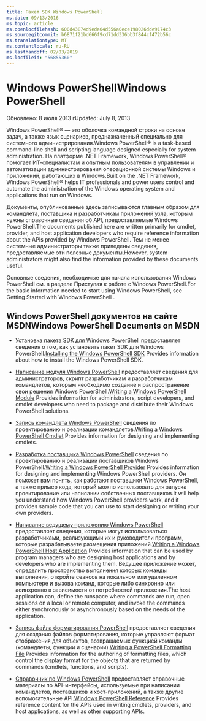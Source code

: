 ```yaml
---
title: Пакет SDK Windows PowerShell
ms.date: 09/13/2016
ms.topic: article
ms.openlocfilehash: 600d43874d9eda04d556a0ece198026dde9174c3
ms.sourcegitcommit: b6871f21bd666f9cd71dd336bb3f844cf472b56c
ms.translationtype: MT
ms.contentlocale: ru-RU
ms.lasthandoff: 02/03/2019
ms.locfileid: "56855360"
---
```

# <a name="windows-powershell"></a><span data-ttu-id="f69e3-102">Windows PowerShell</span><span class="sxs-lookup"><span data-stu-id="f69e3-102">Windows PowerShell</span></span>

<span data-ttu-id="f69e3-103">Обновлено: 8 июля 2013 г</span><span class="sxs-lookup"><span data-stu-id="f69e3-103">Updated: July 8, 2013</span></span>

<span data-ttu-id="f69e3-104">Windows PowerShell® — это оболочка командной строки на основе задач, а также язык сценариев, предназначенный специально для системного администрирования.</span><span class="sxs-lookup"><span data-stu-id="f69e3-104">Windows PowerShell® is a task-based command-line shell and scripting language designed especially for system administration.</span></span> <span data-ttu-id="f69e3-105">На платформе .NET Framework, Windows PowerShell® помогает ИТ-специалистам и опытным пользователям в управлении и автоматизации администрирования операционной системы Windows и приложений, работающих в Windows.</span><span class="sxs-lookup"><span data-stu-id="f69e3-105">Built on the .NET Framework, Windows PowerShell® helps IT professionals and power users control and automate the administration of the Windows operating system and applications that run on Windows.</span></span>

<span data-ttu-id="f69e3-106">Документы, опубликованные здесь записываются главным образом для командлета, поставщика и разработчикам приложений узла, которым нужны справочные сведения об API, предоставляемые Windows PowerShell.</span><span class="sxs-lookup"><span data-stu-id="f69e3-106">The documents published here are written primarily for cmdlet, provider, and host application developers who require reference information about the APIs provided by Windows PowerShell.</span></span>
<span data-ttu-id="f69e3-107">Тем не менее системные администраторы также приведены сведения, предоставляемые эти полезные документы.</span><span class="sxs-lookup"><span data-stu-id="f69e3-107">However, system administrators might also find the information provided by these documents useful.</span></span>

<span data-ttu-id="f69e3-108">Основные сведения, необходимые для начала использования Windows PowerShell см. в разделе Приступая к работе с Windows PowerShell.</span><span class="sxs-lookup"><span data-stu-id="f69e3-108">For the basic information needed to start using Windows PowerShell, see Getting Started with Windows PowerShell .</span></span>

## <a name="windows-powershell-documents-on-msdn"></a><span data-ttu-id="f69e3-109">Windows PowerShell документов на сайте MSDN</span><span class="sxs-lookup"><span data-stu-id="f69e3-109">Windows PowerShell Documents on MSDN</span></span>

- <span data-ttu-id="f69e3-110">[Установка пакета SDK для Windows PowerShell](https://msdn.microsoft.com/en-us/library/ff458115.aspx) предоставляет сведения о том, как установить пакет SDK для Windows PowerShell.</span><span class="sxs-lookup"><span data-stu-id="f69e3-110">[Installing the Windows PowerShell SDK](https://msdn.microsoft.com/en-us/library/ff458115.aspx) Provides information about how to install the Windows PowerShell SDK.</span></span>

- <span data-ttu-id="f69e3-111">[Написание модуля Windows PowerShell](./module/writing-a-windows-powershell-module.md) предоставляет сведения для администраторов, скрипт разработчикам и разработчикам командлетов, которым необходимо создание и распространение свои решения Windows PowerShell.</span><span class="sxs-lookup"><span data-stu-id="f69e3-111">[Writing a Windows PowerShell Module](./module/writing-a-windows-powershell-module.md) Provides information for administrators, script developers, and cmdlet developers who need to package and distribute their Windows PowerShell solutions.</span></span>

- <span data-ttu-id="f69e3-112">[Запись командлета Windows PowerShell](./cmdlet/writing-a-windows-powershell-cmdlet.md) сведения по проектированию и реализации командлетов.</span><span class="sxs-lookup"><span data-stu-id="f69e3-112">[Writing a Windows PowerShell Cmdlet](./cmdlet/writing-a-windows-powershell-cmdlet.md) Provides information for designing and implementing cmdlets.</span></span>

- <span data-ttu-id="f69e3-113">[Разработка поставщика Windows PowerShell](./provider/writing-a-windows-powershell-provider.md) сведения по проектированию и реализации поставщиков Windows PowerShell.</span><span class="sxs-lookup"><span data-stu-id="f69e3-113">[Writing a Windows PowerShell Provider](./provider/writing-a-windows-powershell-provider.md) Provides information for designing and implementing Windows PowerShell providers.</span></span> <span data-ttu-id="f69e3-114">Он поможет вам понять, как работают поставщики Windows PowerShell, а также пример кода, который можно использовать для запуска проектирование или написании собственных поставщиков.</span><span class="sxs-lookup"><span data-stu-id="f69e3-114">It will help you understand how Windows PowerShell providers work, and it provides sample code that you can use to start designing or writing your own providers.</span></span>

- <span data-ttu-id="f69e3-115">[Написание ведущему приложению Windows PowerShell](./hosting/writing-a-windows-powershell-host-application.md) предоставляет сведения, которые могут использоваться разработчиками, реализующими их и руководители программ, которые разрабатываете размещения приложений.</span><span class="sxs-lookup"><span data-stu-id="f69e3-115">[Writing a Windows PowerShell Host Application](./hosting/writing-a-windows-powershell-host-application.md) Provides information that can be used by program managers who are designing host applications and by developers who are implementing them.</span></span> <span data-ttu-id="f69e3-116">Ведущее приложение может, определить пространство выполнения которых команды выполнения, откройте сеансов на локальном или удаленном компьютере и вызова команд, которые либо синхронно или асинхронно в зависимости от потребностей приложения.</span><span class="sxs-lookup"><span data-stu-id="f69e3-116">The host application can, define the runspace where commands are run, open sessions on a local or remote computer, and invoke the commands either synchronously or asynchronously based on the needs of the application.</span></span>

- <span data-ttu-id="f69e3-117">[Запись файла форматирования PowerShell](./format/writing-a-powershell-formatting-file.md) предоставляет сведения для создания файлов форматирования, которые управляют формат отображения для объектов, возвращаемых функцией команды (командлеты, функции и сценарии).</span><span class="sxs-lookup"><span data-stu-id="f69e3-117">[Writing a PowerShell Formatting File](./format/writing-a-powershell-formatting-file.md) Provides information for the authoring of formatting files, which control the display format for the objects that are returned by commands (cmdlets, functions, and scripts).</span></span>

- <span data-ttu-id="f69e3-118">[Справочник по Windows PowerShell](./windows-powershell-reference.md) предоставляет справочные материалы по API-интерфейсы, используемые при написании командлетов, поставщиков и хост-приложений, а также другие вспомогательные API.</span><span class="sxs-lookup"><span data-stu-id="f69e3-118">[Windows PowerShell Reference](./windows-powershell-reference.md) Provides reference content for the APIs used in writing cmdlets, providers, and host applications, as well as other supporting APIs.</span></span>

